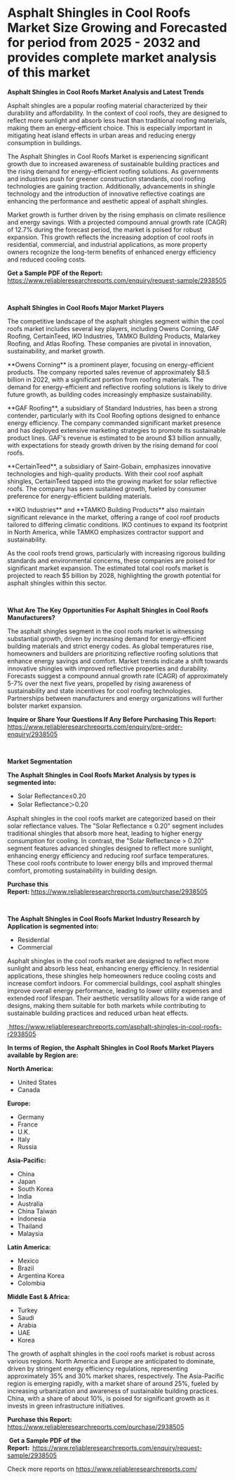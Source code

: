 <p><h1>Asphalt Shingles in Cool Roofs Market Size Growing and Forecasted for period from 2025 - 2032 and provides complete market analysis of this market</h1></p><p><strong>Asphalt Shingles in Cool Roofs Market Analysis and Latest Trends</strong></p>
<p><p>Asphalt shingles are a popular roofing material characterized by their durability and affordability. In the context of cool roofs, they are designed to reflect more sunlight and absorb less heat than traditional roofing materials, making them an energy-efficient choice. This is especially important in mitigating heat island effects in urban areas and reducing energy consumption in buildings.</p><p>The Asphalt Shingles in Cool Roofs Market is experiencing significant growth due to increased awareness of sustainable building practices and the rising demand for energy-efficient roofing solutions. As governments and industries push for greener construction standards, cool roofing technologies are gaining traction. Additionally, advancements in shingle technology and the introduction of innovative reflective coatings are enhancing the performance and aesthetic appeal of asphalt shingles.</p><p>Market growth is further driven by the rising emphasis on climate resilience and energy savings. With a projected compound annual growth rate (CAGR) of 12.7% during the forecast period, the market is poised for robust expansion. This growth reflects the increasing adoption of cool roofs in residential, commercial, and industrial applications, as more property owners recognize the long-term benefits of enhanced energy efficiency and reduced cooling costs.</p></p>
<p><strong>Get a Sample PDF of the Report:&nbsp;</strong> <a href="https://www.reliableresearchreports.com/enquiry/request-sample/2938505?utm_campaign=3292&utm_medium=2&utm_source=Github&utm_content=ia&utm_term=15032025&utm_id=asphalt-shingles-in-cool-roofs">https://www.reliableresearchreports.com/enquiry/request-sample/2938505</a></p>
<p>&nbsp;</p>
<p><strong>Asphalt Shingles in Cool Roofs Major Market Players</strong></p>
<p><p>The competitive landscape of the asphalt shingles segment within the cool roofs market includes several key players, including Owens Corning, GAF Roofing, CertainTeed, IKO Industries, TAMKO Building Products, Malarkey Roofing, and Atlas Roofing. These companies are pivotal in innovation, sustainability, and market growth.</p><p>**Owens Corning** is a prominent player, focusing on energy-efficient products. The company reported sales revenue of approximately $8.5 billion in 2022, with a significant portion from roofing materials. The demand for energy-efficient and reflective roofing solutions is likely to drive future growth, as building codes increasingly emphasize sustainability.</p><p>**GAF Roofing**, a subsidiary of Standard Industries, has been a strong contender, particularly with its Cool Roofing options designed to enhance energy efficiency. The company commanded significant market presence and has deployed extensive marketing strategies to promote its sustainable product lines. GAF's revenue is estimated to be around $3 billion annually, with expectations for steady growth driven by the rising demand for cool roofs.</p><p>**CertainTeed**, a subsidiary of Saint-Gobain, emphasizes innovative technologies and high-quality products. With their cool roof asphalt shingles, CertainTeed tapped into the growing market for solar reflective roofs. The company has seen sustained growth, fueled by consumer preference for energy-efficient building materials. </p><p>**IKO Industries** and **TAMKO Building Products** also maintain significant relevance in the market, offering a range of cool roof products tailored to differing climatic conditions. IKO continues to expand its footprint in North America, while TAMKO emphasizes contractor support and sustainability.</p><p>As the cool roofs trend grows, particularly with increasing rigorous building standards and environmental concerns, these companies are poised for significant market expansion. The estimated total cool roofs market is projected to reach $5 billion by 2028, highlighting the growth potential for asphalt shingles within this sector.</p></p>
<p>&nbsp;</p>
<p><strong>What Are The Key Opportunities For Asphalt Shingles in Cool Roofs Manufacturers?</strong></p>
<p><p>The asphalt shingles segment in the cool roofs market is witnessing substantial growth, driven by increasing demand for energy-efficient building materials and strict energy codes. As global temperatures rise, homeowners and builders are prioritizing reflective roofing solutions that enhance energy savings and comfort. Market trends indicate a shift towards innovative shingles with improved reflective properties and durability. Forecasts suggest a compound annual growth rate (CAGR) of approximately 5-7% over the next five years, propelled by rising awareness of sustainability and state incentives for cool roofing technologies. Partnerships between manufacturers and energy organizations will further bolster market expansion.</p></p>
<p><strong>Inquire or Share Your Questions If Any Before Purchasing This Report:</strong> <a href="https://www.reliableresearchreports.com/enquiry/pre-order-enquiry/2938505?utm_campaign=3292&utm_medium=2&utm_source=Github&utm_content=ia&utm_term=15032025&utm_id=asphalt-shingles-in-cool-roofs">https://www.reliableresearchreports.com/enquiry/pre-order-enquiry/2938505</a></p>
<p>&nbsp;</p>
<p><strong>Market Segmentation</strong></p>
<p><strong>The Asphalt Shingles in Cool Roofs Market Analysis by types is segmented into:</strong></p>
<p><ul><li>Solar Reflectance≤0.20</li><li>Solar Reflectance＞0.20</li></ul></p>
<p><p>Asphalt shingles in the cool roofs market are categorized based on their solar reflectance values. The "Solar Reflectance ≤ 0.20" segment includes traditional shingles that absorb more heat, leading to higher energy consumption for cooling. In contrast, the "Solar Reflectance > 0.20" segment features advanced shingles designed to reflect more sunlight, enhancing energy efficiency and reducing roof surface temperatures. These cool roofs contribute to lower energy bills and improved thermal comfort, promoting sustainability in building design.</p></p>
<p><strong>Purchase this Report:&nbsp;</strong><a href="https://www.reliableresearchreports.com/purchase/2938505?utm_campaign=3292&utm_medium=2&utm_source=Github&utm_content=ia&utm_term=15032025&utm_id=asphalt-shingles-in-cool-roofs">https://www.reliableresearchreports.com/purchase/2938505</a></p>
<p>&nbsp;</p>
<p><strong>The Asphalt Shingles in Cool Roofs Market Industry Research by Application is segmented into:</strong></p>
<p><ul><li>Residential</li><li>Commercial</li></ul></p>
<p><p>Asphalt shingles in the cool roofs market are designed to reflect more sunlight and absorb less heat, enhancing energy efficiency. In residential applications, these shingles help homeowners reduce cooling costs and increase comfort indoors. For commercial buildings, cool asphalt shingles improve overall energy performance, leading to lower utility expenses and extended roof lifespan. Their aesthetic versatility allows for a wide range of designs, making them suitable for both markets while contributing to sustainable building practices and reduced urban heat effects.</p></p>
<p><a href="https://www.reliableresearchreports.com/asphalt-shingles-in-cool-roofs-r2938505?utm_campaign=3292&utm_medium=2&utm_source=Github&utm_content=ia&utm_term=15032025&utm_id=asphalt-shingles-in-cool-roofs">&nbsp;https://www.reliableresearchreports.com/asphalt-shingles-in-cool-roofs-r2938505</a></p>
<p><strong>In terms of Region, the Asphalt Shingles in Cool Roofs Market Players available by Region are:</strong></p>
<p>
    <p> <strong> North America: </strong>
        <ul>
            <li>United States</li>
            <li>Canada</li>
        </ul>
        </p> 
    <p> <strong> Europe: </strong>
        <ul>
            <li>Germany</li>
            <li>France</li>
            <li>U.K.</li>
            <li>Italy</li>
            <li>Russia</li>
        </ul>
        </p> 
    <p> <strong> Asia-Pacific: </strong>
        <ul>
            <li>China</li>
            <li>Japan</li>
            <li>South Korea</li>
            <li>India</li>
            <li>Australia</li>
            <li>China Taiwan</li>
            <li>Indonesia</li>
            <li>Thailand</li>
            <li>Malaysia</li>
        </ul>
        </p> 
    <p> <strong> Latin America: </strong>
        <ul>
            <li>Mexico</li>
            <li>Brazil</li>
            <li>Argentina Korea</li>
            <li>Colombia</li>
        </ul>
        </p> 
    <p> <strong> Middle East & Africa: </strong>
        <ul>
            <li>Turkey</li>
            <li>Saudi</li>
            <li>Arabia</li>
            <li>UAE</li>
            <li>Korea</li>
        </ul>
    </p>
    </p>
<p><p>The growth of asphalt shingles in the cool roofs market is robust across various regions. North America and Europe are anticipated to dominate, driven by stringent energy efficiency regulations, representing approximately 35% and 30% market shares, respectively. The Asia-Pacific region is emerging rapidly, with a market share of around 25%, fueled by increasing urbanization and awareness of sustainable building practices. China, with a share of about 10%, is poised for significant growth as it invests in green infrastructure initiatives.</p></p>
<p><strong>Purchase this Report: </strong><a href="https://www.reliableresearchreports.com/purchase/2938505?utm_campaign=3292&utm_medium=2&utm_source=Github&utm_content=ia&utm_term=15032025&utm_id=asphalt-shingles-in-cool-roofs">https://www.reliableresearchreports.com/purchase/2938505</a></p>
<p>&nbsp;<strong>Get a Sample PDF of the Report:&nbsp;&nbsp;</strong><a href="https://www.reliableresearchreports.com/enquiry/request-sample/2938505?utm_campaign=3292&utm_medium=2&utm_source=Github&utm_content=ia&utm_term=15032025&utm_id=asphalt-shingles-in-cool-roofs">https://www.reliableresearchreports.com/enquiry/request-sample/2938505</a></p>
<p><strong></strong></p>
<p>Check more reports on <a href="https://www.reliableresearchreports.com/?utm_campaign=3292&utm_medium=2&utm_source=Github&utm_content=ia&utm_term=15032025&utm_id=asphalt-shingles-in-cool-roofs">https://www.reliableresearchreports.com/</a></p>
